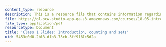 ```yaml
---
content_type: resource
description: This is a resource file that contains information regarding class 1.
file: https://ol-ocw-studio-app-qa.s3.amazonaws.com/courses/18-05-introduction-to-probability-and-statistics-spring-2014/5453e0d02bf8d1b373cb3ff9167c5d2a_MIT18_05S14_class1_slides.pdf
file_type: application/pdf
resourcetype: Document
title: 'Class 1 Slides: Introduction, counting and sets'
uid: 5453e0d0-2bf8-d1b3-73cb-3ff9167c5d2a
---
```

